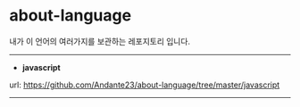# about-language
내가  이 언어의  여러가지를  보관하는 레포지토리 입니다.

***

- **javascript** <br>

url: https://github.com/Andante23/about-language/tree/master/javascript

***




